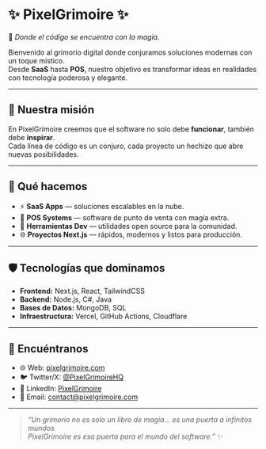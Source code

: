 # ✨ PixelGrimoire ✨

📖 *Donde el código se encuentra con la magia.*

Bienvenido al grimorio digital donde conjuramos soluciones modernas con un toque místico.  
Desde **SaaS** hasta **POS**, nuestro objetivo es transformar ideas en realidades con tecnología poderosa y elegante.

---

## 🌌 Nuestra misión
En PixelGrimoire creemos que el software no solo debe **funcionar**, también debe **inspirar**.  
Cada línea de código es un conjuro, cada proyecto un hechizo que abre nuevas posibilidades.

---

## 🔮 Qué hacemos
- ⚡ **SaaS Apps** — soluciones escalables en la nube.  
- 🛒 **POS Systems** — software de punto de venta con magia extra.  
- 🧩 **Herramientas Dev** — utilidades open source para la comunidad.  
- 🌐 **Proyectos Next.js** — rápidos, modernos y listos para producción.  

---

## 🛡️ Tecnologías que dominamos
- **Frontend:** Next.js, React, TailwindCSS  
- **Backend:** Node.js, C#, Java  
- **Bases de Datos:** MongoDB, SQL  
- **Infraestructura:** Vercel, GitHub Actions, Cloudflare  

---

## 🌟 Encuéntranos
- 🌐 Web: [pixelgrimoire.com](https://pixelgrimoire.com)  
- 🐦 Twitter/X: [@PixelGrimoireHQ](https://twitter.com/PixelGrimoireHQ)  
- 💼 LinkedIn: [PixelGrimoire](https://linkedin.com/company/pixelgrimoire)  
- 📧 Email: [contact@pixelgrimoire.com](mailto:contact@pixelgrimoire.com)  

---

> *“Un grimorio no es solo un libro de magia… es una puerta a infinitos mundos.*  
> *PixelGrimoire es esa puerta para el mundo del software.”* ✨

